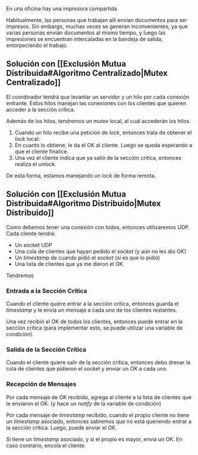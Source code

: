 En una oficina hay una impresora compartida

Habitualmente, las personas que trabajan allí envían documentos para ser impresos. Sin embargo, muchas veces se generan inconvenientes, ya que varias personas envían documentos al mismo tiempo, y luego las impresiones se encuentran intercaladas en la bandeja de salida, entorpeciendo el trabajo.

## Solución con [[Exclusión Mutua Distribuida#Algoritmo Centralizado|Mutex Centralizado]]

El coordinador tendrá que levantar un servidor y un hilo por cada conexión entrante. Estos hilos manejan las conexiones con los clientes que quieren acceder a la sección crítica.

Además de los hilos, tendremos un *mutex* local, al cual accederán los hilos.

1. Cuando un hilo recibe una petición de *lock*, entonces trata de obtener el *lock* local:
2. En cuanto lo obtiene, le da el OK al cliente. Luego se queda esperando a que el cliente finalice.
3. Una vez el cliente indica que ya salió de la sección crítica, entonces realiza el *unlock*.

De esta forma, estamos manejando un *lock* de forma remota.

## Solución con [[Exclusión Mutua Distribuida#Algoritmo Distribuido|Mutex Distribuido]]

Como debemos tener una conexión con todos, entonces utilizaremos UDP. Cada cliente tendrá:

- Un socket UDP
- Una cola de clientes que hayan pedido el *socket* (y aún no les dio OK)
- Un *timestamp* de cuando pidió el *socket* (si es que lo pidió)
- Una lista de clientes que ya me dieron el OK.

Tendremos

### Entrada a la Sección Crítica

Cuando el cliente quiere entrar a la sección crítica, entonces guarda el *timestamp* y le envía un mensaje a cada uno de los clientes restantes.

Una vez recibió el OK de todos los clientes, entonces puede entrar en la sección crítica (para implementar esto, se puede utilizar una variable de condición).

### Salida de la Sección Crítica

Cuando el cliente quiere salir de la sección crítica, entonces debo drenar la cola de clientes que pidieron el *socket* y enviar un OK a cada uno.

### Recepción de Mensajes

Por cada mensaje de OK recibido, agrega al cliente a la lista de clientes que le enviaron el OK. (y hace un *notify* de la variable de condición)

Por cada mensaje de *timestamp* recibido, cuando el propio cliente no tiene un *timestamp* asociado, entonces sabremos que no está queriendo entrar a la sección crítica. Luego, puede enviar el OK.

Si tiene un *timestamp* asociado, y si el propio es mayor, envía un OK. En caso contrario, encola el cliente.

